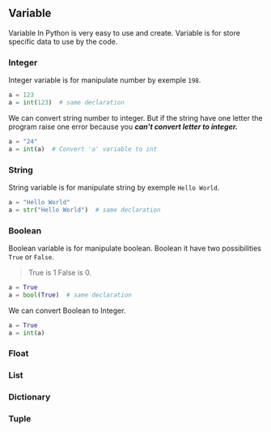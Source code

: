 ## Variable
Variable In Python is very easy to use and create.
Variable is for store specific data to use by the code.

### Integer
Integer variable is for manipulate number by exemple `198`.

```python
a = 123
a = int(123)  # same declaration
```

We can convert string number to integer.
But if the string have one letter the program raise one error because you
***can't convert letter to integer.***

```python
a = "24"
a = int(a)  # Convert 'a' variable to int
```

### String
String variable is for manipulate string by exemple `Hello World`.

```python
a = "Hello World"
a = str("Hello World")  # same declaration
```

### Boolean
Boolean variable is for manipulate boolean. Boolean it have two 
possibilities `True` or `False`.
>True is 1 False is 0.

```python
a = True
a = bool(True)  # same declaration
```

We can convert Boolean to Integer.

```python 
a = True
a = int(a)
```

### Float


### List


### Dictionary


### Tuple
